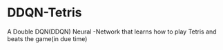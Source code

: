 # DDQN-Tetris
A Double DQN(DDQN) Neural -Network that learns how to play Tetris and beats the game(in due time)
